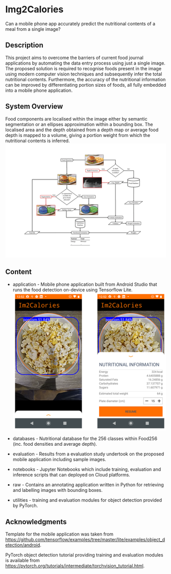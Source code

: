 # Img2Calories
Can a mobile phone app accurately predict the nutritional contents of a meal from a single image?

## Description
This project aims to overcome the barriers of current food journal applications by automating the data entry process using just a single image. The proposed solution is required to recognise foods present in the image using modern computer vision techniques and subsequently infer the total nutritional contents. Furthermore, the accuracy of the nutritional information can be improved by differentiating portion sizes of foods, all fully embedded into a mobile phone application.

## System Overview
Food components are localised within the image either by semantic segmentation or an ellipses approximation within a bounding box. The localised area and the depth obtained from a depth map or average food depth is mapped to a volume, giving a portion weight from which the nutritional contents is inferred.
![System Overview](figures/architecture.png)

## Content
* application - Mobile phone application built from Android Studio that runs the food detection on-device using Tensorflow Lite.
![Mobile App](figures/application.PNG)

* databases - Nutritional database for the 256 classes within Food256 (inc. food densities and average depth).

* evaluation - Results from a evaluation study undertook on the proposed mobile application including sample images.

* notebooks - Jupyter Notebooks which include training, evaluation and inference scripts that can deployed on Cloud platforms.

* raw - Contains an annotating application written in Python for retrieving and labelling images with bounding boxes.

* utilities - training and evaluation modules for object detection provided by PyTorch.

## Acknowledgments
Template for the mobile application was taken from https://github.com/tensorflow/examples/tree/master/lite/examples/object_detection/android.

PyTorch object detection tutorial providing training and evaluation modules is available from https://pytorch.org/tutorials/intermediate/torchvision_tutorial.html.
